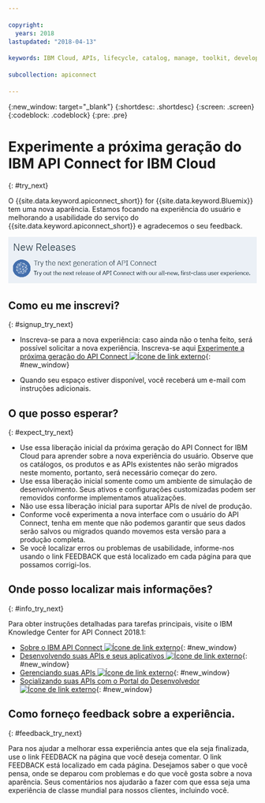 ```yaml
---

copyright:
  years: 2018
lastupdated: "2018-04-13"

keywords: IBM Cloud, APIs, lifecycle, catalog, manage, toolkit, develop, dev portal

subcollection: apiconnect

---
```


{:new_window: target="_blank"}
{:shortdesc: .shortdesc}
{:screen: .screen}
{:codeblock: .codeblock}
{:pre: .pre}

# Experimente a próxima geração do IBM API Connect for IBM Cloud
{: #try_next}

O {{site.data.keyword.apiconnect_short}} for {{site.data.keyword.Bluemix}} tem uma nova aparência. Estamos focando na experiência do usuário e melhorando a usabilidade do serviço do {{site.data.keyword.apiconnect_short}} e agradecemos o seu feedback.

<img src="images/new_version.png" alt="gráfico da próxima geração do banner do API Connect"/>

## Como eu me inscrevi?
{: #signup_try_next}

* Inscreva-se para a nova experiência: caso ainda não o tenha feito, será possível solicitar a nova experiência. Inscreva-se aqui [Experimente a próxima geração do API Connect ![Ícone de link externo](../icons/launch-glyph.svg "Ícone de link externo")](https://console.bluemix.net/apis/overview){: #new_window}

* Quando seu espaço estiver disponível, você receberá um e-mail com instruções adicionais.

## O que posso esperar?
{: #expect_try_next}

* Use essa liberação inicial da próxima geração do API Connect for IBM Cloud para aprender sobre a nova experiência do usuário. Observe que os catálogos, os produtos e as APIs existentes não serão migrados neste momento, portanto, será necessário começar do zero.
* Use essa liberação inicial somente como um ambiente de simulação de desenvolvimento. Seus ativos e configurações customizadas podem ser removidos conforme implementamos atualizações.
* Não use essa liberação inicial para suportar APIs de nível de produção. 
* Conforme você experimenta a nova interface com o usuário do API Connect, tenha em mente que não podemos garantir que seus dados serão salvos ou migrados quando movemos esta versão para a produção completa.
* Se você localizar erros ou problemas de usabilidade, informe-nos usando o link FEEDBACK que está localizado em cada página para que possamos corrigi-los.

## Onde posso localizar mais informações?
{: #info_try_next}

Para obter instruções detalhadas para tarefas principais, visite o IBM Knowledge Center for API Connect 2018.1:
* [Sobre o IBM API Connect ![Ícone de link externo](../icons/launch-glyph.svg "Ícone de link externo")](https://www.ibm.com/support/knowledgecenter/SSMNED_2018/com.ibm.apic.overview.doc/api_management_overview.html){: #new_window}
* [Desenvolvendo suas APIs e seus aplicativos ![Ícone de link externo](../icons/launch-glyph.svg "Ícone de link externo")](https://www.ibm.com/support/knowledgecenter/SSMNED_2018/com.ibm.apic.toolkit.doc/capim_cli_overview.html){: #new_window}
* [Gerenciando suas APIs ![Ícone de link externo](../icons/launch-glyph.svg "Ícone de link externo")](https://www.ibm.com/support/knowledgecenter/SSMNED_2018/com.ibm.apic.apionprem.doc/APIonPrem_gettingstarted.html){: #new_window}
* [Socializando suas APIs com o Portal do Desenvolvedor ![Ícone de link externo](../icons/launch-glyph.svg "Ícone de link externo")](https://www.ibm.com/support/knowledgecenter/SSMNED_2018/com.ibm.apic.devportal.doc/discover_apis_landing_page.html){: #new_window}


## Como forneço feedback sobre a experiência.
{: #feedback_try_next}

Para nos ajudar a melhorar essa experiência antes que ela seja finalizada, use o link FEEDBACK na página que você deseja comentar. O link FEEDBACK está localizado em cada página. Desejamos saber o que você pensa, onde se deparou com problemas e do que você gosta sobre a nova aparência. Seus comentários nos ajudarão a fazer com que essa seja uma experiência de classe mundial para nossos clientes, incluindo você.
